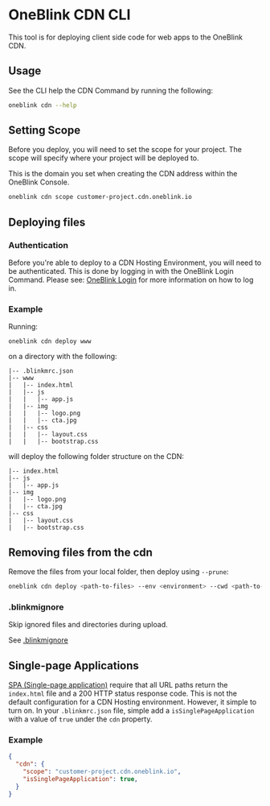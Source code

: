 # OneBlink CDN CLI

This tool is for deploying client side code for web apps to the OneBlink CDN.

## Usage

See the CLI help the CDN Command by running the following:

```sh
oneblink cdn --help
```

## Setting Scope

Before you deploy, you will need to set the scope for your project. The scope will specify where your project will be deployed to.

This is the domain you set when creating the CDN address within the OneBlink Console.

```sh
oneblink cdn scope customer-project.cdn.oneblink.io
```

## Deploying files

### Authentication

Before you're able to deploy to a CDN Hosting Environment, you will need to be authenticated. This is done by logging in with the OneBlink Login Command. Please see: [OneBlink Login](../login.md) for more information on how to log in.

### Example

Running:

```
oneblink cdn deploy www
```

on a directory with the following:

```
|-- .blinkmrc.json
|-- www
|   |-- index.html
|   |-- js
|   |   |-- app.js
|   |-- img
|   |   |-- logo.png
|   |   |-- cta.jpg
|   |-- css
|   |   |-- layout.css
|   |   |-- bootstrap.css
```

will deploy the following folder structure on the CDN:

```
|-- index.html
|-- js
|   |-- app.js
|-- img
|   |-- logo.png
|   |-- cta.jpg
|-- css
|   |-- layout.css
|   |-- bootstrap.css
```

## Removing files from the cdn

Remove the files from your local folder, then deploy using `--prune`:

```sh
oneblink cdn deploy <path-to-files> --env <environment> --cwd <path-to-project> --prune
```

### .blinkmignore

Skip ignored files and directories during upload.

See [.blinkmignore](https://github.com/oneblink/aws-s3.js#blinkmignore)

## Single-page Applications

[SPA (Single-page application)](https://developer.mozilla.org/en-US/docs/Glossary/SPA) require that all URL paths return the `index.html` file and a 200 HTTP status response code. This is not the default configuration for a CDN Hosting environment. However, it simple to turn on. In your `.blinkmrc.json` file, simple add a `isSinglePageApplication` with a value of `true` under the `cdn` property.

### Example

```json
{
  "cdn": {
    "scope": "customer-project.cdn.oneblink.io",
    "isSinglePageApplication": true,
  }
}
```
